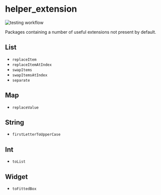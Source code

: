 <!--
This README describes the package. If you publish this package to pub.dev,
this README's contents appear on the landing page for your package.

For information about how to write a good package README, see the guide for
[writing package pages](https://dart.dev/guides/libraries/writing-package-pages).

For general information about developing packages, see the Dart guide for
[creating packages](https://dart.dev/guides/libraries/create-library-packages)
and the Flutter guide for
[developing packages and plugins](https://flutter.dev/developing-packages).
-->

# helper_extension

![testing workflow](https://github.com/ThomasDevApps/helper_extension/actions/workflows/flutter_test.yml/badge.svg)

Packages containing a number of useful extensions not present by default.

## List

- `replaceItem`
- `replaceItemAtIndex`
- `swapItems`
- `swapItemsAtIndex`
- `separate`

## Map

- `replaceValue`

## String

- `firstLetterToUpperCase`

## Int

- `toList`

## Widget

- `toFittedBox`
